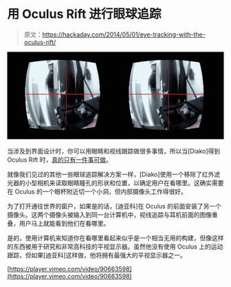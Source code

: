 # 用 Oculus Rift 进行眼球追踪

> 原文：<https://hackaday.com/2014/05/01/eye-tracking-with-the-oculus-rift/>

![ocu](img/909542cbeff3c6b988da4232e88ec9b0.png)

当涉及到界面设计时，你可以用眼睛和视线跟踪做很多事情，所以当[Diako]得到 Oculus Rift 时，[真的只有一件事可做](http://www.itu.dk/research/eye/?page_id=671)。

就像我们见过的其他一些眼球追踪解决方案一样，[Diako]使用一个移除了红外滤光器的小型相机来读取眼睛瞳孔的形状和位置，以确定用户在看哪里。这确实需要在 Oculus 的一个眼杯附近切一个小洞，但内部摄像头工作得很好。

为了打开通往世界的窗户，如果是的话，[迪亚科]在 Oculus 的前面安装了另一个摄像头。这两个摄像头被输入到同一台计算机中，视线追踪与耳机前面的图像重叠，用户马上就能看到他们在看哪里。

是的，使用计算机来知道你在看哪里看起来似乎是一个相当无用的构建，但像这样的东西被用于研究和非常高科技的平视显示器。虽然他没有使用 Oculus 上的运动跟踪，但如果[迪亚科]这样做，他将拥有最强大的平视显示器之一。

[https://player.vimeo.com/video/90663598](https://player.vimeo.com/video/90663598)